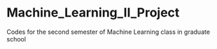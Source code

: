 # Machine_Learning_II_Project

Codes for the second semester of Machine Learning class in graduate school
